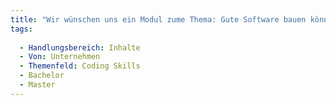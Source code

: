 ```yaml
---
title: "Wir wünschen uns ein Modul zume Thema: Gute Software bauen können"
tags:
  
  - Handlungsbereich: Inhalte
  - Von: Unternehmen
  - Themenfeld: Coding Skills
  - Bachelor
  - Master
---
```

